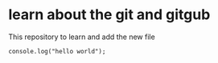 # learn about the git and gitgub
 This repository to learn and add the new file 
 ```
console.log("hello world");

 ```